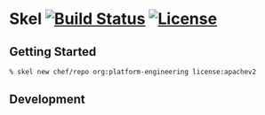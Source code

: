 # Skel [![Build Status](https://img.shields.io/travis/johnbellone/skel.svg?maxAge=2592000)](https://travis-ci.org/johnbellone/skel) [![License](https://img.shields.io/github/license/johnbellone/skel.svg?maxAge=2592000)](http://www.apache.org/licenses/LICENSE-2.0)

## Getting Started

``` bash
% skel new chef/repo org:platform-engineering license:apachev2
```

## Development
